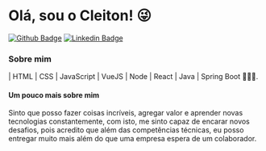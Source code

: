 # Olá, sou o Cleiton! :stuck_out_tongue_winking_eye:

[![Github Badge](https://img.shields.io/badge/-Github-000?style=flat-square&logo=Github&logoColor=white&link=https://github.com/c-sferreira)](https://github.com/c-sferreira)
[![Linkedin Badge](https://img.shields.io/badge/-LinkedIn-blue?style=flat-square&logo=Linkedin&logoColor=white&link=https://www.linkedin.com/in/cleiton-ferreira-6400b6125/)](https://www.linkedin.com/in/cleiton-ferreira-6400b6125/)
<!--
[![Youtube Badge](https://img.shields.io/badge/-YouTube-ff0000?style=flat-square&labelColor=ff0000&logo=youtube&logoColor=white&link=https://www.youtube.com/user/TreinaWeb)](https://www.youtube.com/user/TreinaWeb)
-->
### Sobre mim
| HTML | CSS | JavaScript | VueJS | Node | React | Java | Spring Boot 🚀🚀🚀.


#### Um pouco mais sobre mim

Sinto que posso fazer coisas incríveis, agregar valor e aprender novas tecnologias constantemente, com isto, me sinto capaz de encarar novos desafios, pois acredito que além das competências técnicas, eu posso entregar muito mais além do que uma empresa espera de um colaborador.

<!-- - [Courses](https://www.treinaweb.com.br/cursos-online?q=fagner+pinheiro) 👨🏼‍🏫 - It's are technical courses on many technologies, such as Django, Flask, Python, Kotlin, Flutter, Dart, Git and more
- [Blog](https://www.treinaweb.com.br/blog/author/fagner-pinheiro/) ✍🏼 - I'm write about many things.
- [Website](https://fagnerpsantos.dev/) 💻 - Working on it. -->
